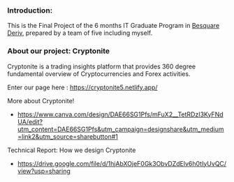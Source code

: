 ### Introduction:
This is the Final Project of the 6 months IT Graduate Program in [Besquare Deriv](https://deriv.com/careers/besquare/), prepared by a team of five including myself.

### About our project: Cryptonite
Cryptonite is a trading insights platform that provides 360 degree fundamental overview of Cryptocurrencies and Forex activities.

Enter our page here : https://cryptonite5.netlify.app/

More about Cryptonite! 
- https://www.canva.com/design/DAE66SG1Pfs/mFuX2__TetRDzI3KyFNdUA/edit?utm_content=DAE66SG1Pfs&utm_campaign=designshare&utm_medium=link2&utm_source=sharebutton#1 

Technical Report: How we design Cryptonite 
- https://drive.google.com/file/d/1hjAbXOjeF0Gk3ObvDZdElv6h0tIyUvQC/view?usp=sharing
